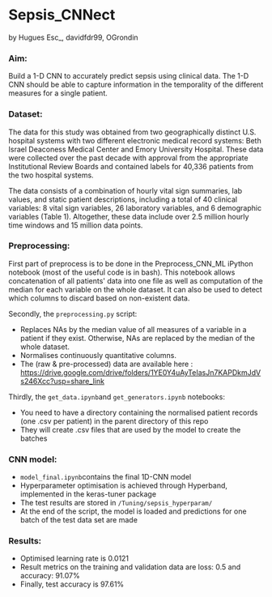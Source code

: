 # Sepsis_CNNect

by  Hugues  Esc_, davidfdr99, OGrondin

### Aim:
Build a 1-D CNN to accurately predict sepsis using clinical data.
The 1-D CNN should be able to capture information in the temporality of the different measures for a single patient.

### Dataset:
The data for this study was obtained from two geographically distinct U.S. hospital systems with two different electronic medical record systems: Beth Israel Deaconess Medical Center and Emory University Hospital. These data were collected over the past decade with approval from the appropriate Institutional Review Boards and contained labels for 40,336 patients from the two hospital systems.

The data consists of a combination of hourly vital sign summaries, lab values, and static patient descriptions, including a total of 40 clinical variables: 8 vital sign variables, 26 laboratory variables, and 6 demographic variables (Table 1). Altogether, these data include over 2.5 million hourly time windows and 15 million data points.

### Preprocessing:
First part of preprocess is to be done in the Preprocess_CNN_ML iPython notebook (most of the useful code is in bash).
This notebook allows concatenation of all patients' data into one file as well as computation of the median for each variable on the whole dataset.
It can also be used to detect which columns to discard based on non-existent data.

Secondly, the `preprocessing.py` script:
- Replaces NAs by the median value of all measures of a variable in a patient if they exist. Otherwise, NAs are replaced by the median of the whole dataset.
- Normalises continuously quantitative columns.
- The (raw & pre-processed) data are available here : https://drive.google.com/drive/folders/1YE0Y4uAyTeIasJn7KAPDkmJdVs246Xcc?usp=share_link

Thirdly, the `get_data.ipynb`and `get_generators.ipynb` notebooks:
- You need to have a directory containing the normalised patient records (one .csv per patient) in the parent directory of this repo
- They will create .csv files that are used by the model to create the batches 

### CNN model:
- `model_final.ipynb`contains the final 1D-CNN model
- Hyperparameter optimisation is achieved through Hyperband, implemented in the keras-tuner package
- The test results are stored in `/Tuning/sepsis_hyperparam/`
- At the end of the script, the model is loaded and predictions for one batch of the test data set are made

### Results:
- Optimised learning rate is 0.0121
- Result metrics on the training and validation data are loss: 0.5 and accuracy: 91.07%
- Finally, test accuracy is 97.61%